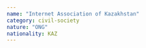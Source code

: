 ```yaml
---
name: "Internet Association of Kazakhstan"
category: civil-society
nature: "ONG"
nationality: KAZ
---
```

    